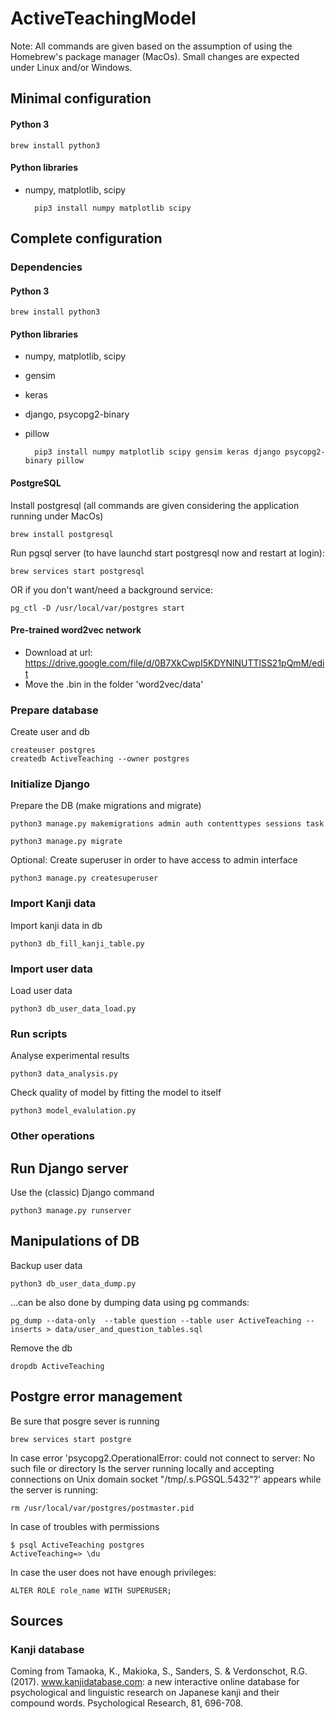 # ActiveTeachingModel

Note: All commands are given based on the assumption of using the Homebrew's package manager (MacOs). 
Small changes are expected under Linux and/or Windows. 

## Minimal configuration

#### Python 3

    brew install python3

#### Python libraries

* numpy, matplotlib, scipy

        pip3 install numpy matplotlib scipy

## Complete configuration

### Dependencies

#### Python 3

    brew install python3

#### Python libraries

* numpy, matplotlib, scipy
* gensim
* keras
* django, psycopg2-binary
* pillow

        pip3 install numpy matplotlib scipy gensim keras django psycopg2-binary pillow

#### PostgreSQL

Install postgresql (all commands are given considering the application running under MacOs)

    brew install postgresql
    
Run pgsql server (to have launchd start postgresql now and restart at login): 

    brew services start postgresql

OR if you don't want/need a background service:

    pg_ctl -D /usr/local/var/postgres start
    
#### Pre-trained word2vec network

* Download at url: https://drive.google.com/file/d/0B7XkCwpI5KDYNlNUTTlSS21pQmM/edit
* Move the .bin in the folder 'word2vec/data' 

    
### Prepare database

Create user and db

    createuser postgres
    createdb ActiveTeaching --owner postgres


### Initialize Django

Prepare the DB (make migrations and migrate)

    python3 manage.py makemigrations admin auth contenttypes sessions task

    python3 manage.py migrate
    
Optional: Create superuser in order to have access to admin interface

    python3 manage.py createsuperuser
    
### Import Kanji data
    
Import kanji data in db
    
    python3 db_fill_kanji_table.py
    
### Import user data

Load user data
    
    python3 db_user_data_load.py
    
### Run scripts


Analyse experimental results

    python3 data_analysis.py
    

Check quality of model by fitting the model to itself

    python3 model_evalulation.py 
    

### Other operations

## Run Django server
   
Use the (classic) Django command

    python3 manage.py runserver

## Manipulations of DB

Backup user data

    python3 db_user_data_dump.py

...can be also done by dumping data using pg commands:

    pg_dump --data-only  --table question --table user ActiveTeaching --inserts > data/user_and_question_tables.sql


Remove the db
    
    dropdb ActiveTeaching 


## Postgre error management

Be sure that posgre sever is running
    
    brew services start postgre

In case error 'psycopg2.OperationalError: could not connect to server: No such file or directory
	Is the server running locally and accepting
	connections on Unix domain socket "/tmp/.s.PGSQL.5432"?' appears while the server is running:

    rm /usr/local/var/postgres/postmaster.pid
    
In case of troubles with permissions
   
    $ psql ActiveTeaching postgres
    ActiveTeaching=> \du
    
In case the user does not have enough privileges:

    ALTER ROLE role_name WITH SUPERUSER;

## Sources

### Kanji database
   
   Coming from Tamaoka, K., Makioka, S., Sanders, S. & Verdonschot, R.G. (2017). 
www.kanjidatabase.com: a new interactive online database for psychological and linguistic research on Japanese kanji 
and their compound words. Psychological Research, 81, 696-708.